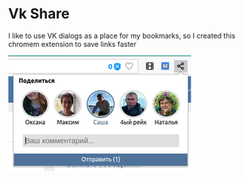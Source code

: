 # Vk Share

I like to use VK dialogs as a place for my bookmarks, so I created this chromem extension to save links faster

![Extension Screenshoot](./screenshoot.png)

